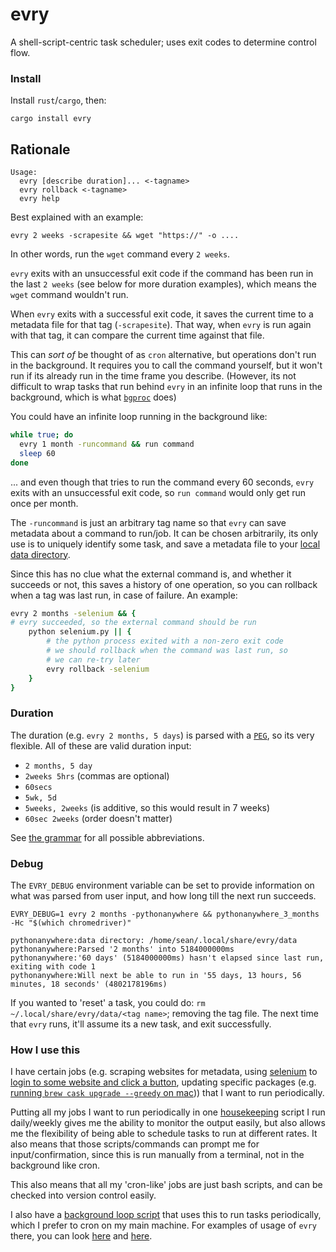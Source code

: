 # evry

A shell-script-centric task scheduler; uses exit codes to determine control flow.

### Install

Install `rust`/`cargo`, then:

```
cargo install evry
```

## Rationale

```
Usage:
  evry [describe duration]... <-tagname>
  evry rollback <-tagname>
  evry help
```

Best explained with an example:

`evry 2 weeks -scrapesite && wget "https://" -o ....`

In other words, run the `wget` command every `2 weeks`.

`evry` exits with an unsuccessful exit code if the command has been run in the last `2 weeks` (see below for more duration examples), which means the `wget` command wouldn't run.

When `evry` exits with a successful exit code, it saves the current time to a metadata file for that tag (`-scrapesite`). That way, when `evry` is run again with that tag, it can compare the current time against that file.

This can *sort of* be thought of as `cron` alternative, but operations don't run in the background. It requires you to call the command yourself, but it won't run if its already run in the time frame you describe. (However, its not difficult to wrap tasks that run behind `evry` in an infinite loop that runs in the background, which is what [`bgproc`](https://github.com/seanbreckenridge/bgproc) does)

You could have an infinite loop running in the background like:

```bash
while true; do
  evry 1 month -runcommand && run command
  sleep 60
done
```

... and even though that tries to run the command every 60 seconds, `evry` exits with an unsuccessful exit code, so `run command` would only get run once per month.

The `-runcommand` is just an arbitrary tag name so that `evry` can save metadata about a command to run/job. It can be chosen arbitrarily, its only use is to uniquely identify some task, and save a metadata file to your [local data directory](https://docs.rs/app_dirs/1.2.1/app_dirs/).

Since this has no clue what the external command is, and whether it succeeds or not, this saves a history of one operation, so you can rollback when a tag was last run, in case of failure. An example:

```bash
evry 2 months -selenium && {
# evry succeeded, so the external command should be run
    python selenium.py || {
        # the python process exited with a non-zero exit code
        # we should rollback when the command was last run, so
        # we can re-try later
        evry rollback -selenium
    }
}
```

### Duration

The duration (e.g. `evry 2 months, 5 days`) is parsed with a [`PEG`](https://en.wikipedia.org/wiki/Parsing_expression_grammar), so its very flexible. All of these are valid duration input: 
* `2 months, 5 day`
* `2weeks 5hrs` (commas are optional)
* `60secs`
* `5wk, 5d`
* `5weeks, 2weeks` (is additive, so this would result in 7 weeks)
* `60sec 2weeks` (order doesn't matter)

See [the grammar](https://github.com/seanbreckenridge/evry/blob/552739ac4d828036038ca310e4b57ca776fd29b6/src/time.pest#L5-L11) for all possible abbreviations.

### Debug

The `EVRY_DEBUG` environment variable can be set to provide information on what was parsed from user input, and how long till the next run succeeds.

`EVRY_DEBUG=1 evry 2 months -pythonanywhere && pythonanywhere_3_months -Hc "$(which chromedriver)"`

```
pythonanywhere:data directory: /home/sean/.local/share/evry/data
pythonanywhere:Parsed '2 months' into 5184000000ms
pythonanywhere:'60 days' (5184000000ms) hasn't elapsed since last run, exiting with code 1
pythonanywhere:Will next be able to run in '55 days, 13 hours, 56 minutes, 18 seconds' (4802178196ms)
```

If you wanted to 'reset' a task, you could do: `rm ~/.local/share/evry/data/<tag name>`; removing the tag file. The next time that `evry` runs, it'll assume its a new task, and exit successfully.

### How I use this

I have certain jobs (e.g. scraping websites for metadata, using [selenium](https://www.selenium.dev/) to [login to some website and click a button](https://github.com/seanbreckenridge/pythonanywhere-3-months), updating specific packages (e.g. [running `brew cask upgrade --greedy` on mac](https://github.com/seanbreckenridge/dotfiles/blob/e11aea908ec4f2dd111143ebfe5d6a4eb07e268c/.config/zsh/functions/update#L11))) that I want to run periodically.

Putting all my jobs I want to run periodically in one [housekeeping](https://sean.fish/d/housekeeping?dark) script I run daily/weekly gives me the ability to monitor the output easily, but also allows me the flexibility of being able to schedule tasks to run at different rates. It also means that those scripts/commands can prompt me for input/confirmation, since this is run manually from a terminal, not in the background like cron.

This also means that all my 'cron-like' jobs are just bash scripts, and can be checked into version control easily.

I also have a [background loop script](https://github.com/seanbreckenridge/bgproc) that uses this to run tasks periodically, which I prefer to cron on my main machine. For examples of usage of `evry` there, you can look [here](https://github.com/seanbreckenridge/bgproc/tree/master/personal_jobs) and [here](https://github.com/seanbreckenridge/HPI/tree/master/jobs).

